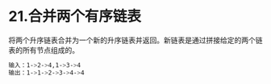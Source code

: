 # 21.合并两个有序链表
将两个升序链表合并为一个新的升序链表并返回。新链表是通过拼接给定的两个链表的所有节点组成的。

```bash
输入：1->2->4,1->3->4
输出：1->1->2->3->4->4
```